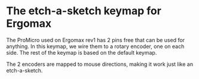 # The etch-a-sketch keymap for Ergomax

The ProMicro used on Ergomax rev1 has 2 pins free that can be used for anything. In this keymap, we wire them to a rotary encoder, one on each side. The rest of the keymap is based on the default keymap.

The 2 encoders are mapped to mouse directions, making it work just like an etch-a-sketch.